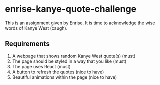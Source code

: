 # enrise-kanye-quote-challenge
This is an assignment given by Enrise. It is time to acknowledge the wise words of Kanye West (caugh).

## Requirements
1. A webpage that shows random Kanye West quote(s) (must)
2. The page should be styled in a way that you like (must)
3. The page uses React (must)
4. A button to refresh the quotes (nice to have)
5. Beautiful animations within the page (nice to have)
